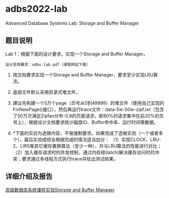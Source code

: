 # adbs2022-lab

Advanced Database Systems Lab: Storage and Buffer Manager

## 题目说明

Lab 1：根据下面的设计要求，实现一个Storage and Buffer Manager。

    设计具体要求：adbs-lab.pdf（课程网站下载）

1. 按文档要求实现一个Storage and Buffer Manager，要求至少实现LRU算法。

2. 底层文件默认采用目录式堆文件。

3. 建议先构建一个5万个page（页号从0到49999）的堆文件（使用自己实现的FixNewPage()接口），然后再运行trace文件：data-5w-50w-zipf.txt（包含了50万次满足Zipfan分布-0.8的页面请求，即80%的请求集中在前20%的页号上），根据设计文档要求统计磁盘IO、Buffer命中率、运行时间等数据。

4. *下面的实验为选做内容，不做强制要求。如果完成了选做实验（一个或者多个），最后实验成绩会根据完成的情况适当加分：
（1）实现CLOCK、LRU-2、LIRS等其它缓存置换算法（至少一种），并与LRU算法的性能进行对比；
（2）加入缓存请求时的并发控制，通过内存锁(latch)解决缓存访问时的冲突；要求通过多线程方式执行trace并给出测试结果。

## 详细介绍及报告

[高级数据库系统课程实验Storage and Buffer Manager](https://blog.4c43.work/index.php/archives/47/)